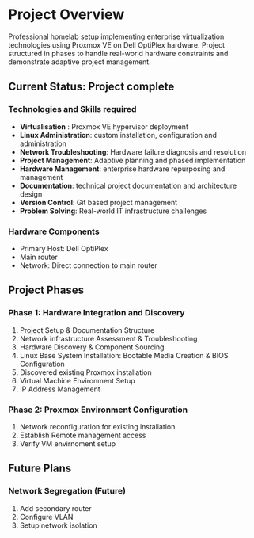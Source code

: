 # Project Overview  
Professional homelab setup implementing enterprise virtualization technologies using Proxmox VE on Dell OptiPlex hardware. Project structured in phases to handle real-world hardware constraints and demonstrate adaptive project management.

## Current Status: Project complete

### Technologies and Skills required
- **Virtualisation** : Proxmox VE hypervisor deployment
- **Linux Administration**: custom installation, configuration and administration
- **Network Troubleshooting**: Hardware failure diagnosis and resolution
- **Project Management**: Adaptive planning and phased implementation
- **Hardware Management**: enterprise hardware repurposing and management
- **Documentation**: technical project documentation and architecture design
- **Version Control**: Git based project management
- **Problem Solving**: Real-world IT infrastructure challenges

### Hardware Components
- Primary Host: Dell OptiPlex 
- Main router
- Network: Direct connection to main router

## Project Phases

### Phase 1: Hardware Integration and Discovery
1. Project Setup & Documentation Structure
2. Network infrastructure Assessment & Troubleshooting
3. Hardware Discovery & Component Sourcing
4. Linux Base System Installation: Bootable Media Creation & BIOS Configuration
5. Discovered existing Proxmox installation
6. Virtual Machine Environment Setup
7. IP Address Management 

### Phase 2: Proxmox Environment Configuration
1. Network reconfiguration for existing installation
2. Establish Remote management access
3. Verify VM envirnoment setup

## Future Plans

### Network Segregation (Future)
1. Add secondary router
2. Configure VLAN
3. Setup network isolation



